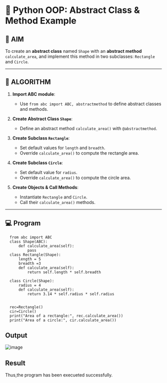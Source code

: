 # 🐍 Python OOP: Abstract Class & Method Example

## 🎯 AIM

To create an **abstract class** named `Shape` with an **abstract method** `calculate_area`, and implement this method in two subclasses: `Rectangle` and `Circle`.

---

## 🧠 ALGORITHM

1. **Import ABC module**:
   - Use `from abc import ABC, abstractmethod` to define abstract classes and methods.

2. **Create Abstract Class `Shape`**:
   - Define an abstract method `calculate_area()` with `@abstractmethod`.

3. **Create Subclass `Rectangle`**:
   - Set default values for `length` and `breadth`.
   - Override `calculate_area()` to compute the rectangle area.

4. **Create Subclass `Circle`**:
   - Set default value for `radius`.
   - Override `calculate_area()` to compute the circle area.

5. **Create Objects & Call Methods**:
   - Instantiate `Rectangle` and `Circle`.
   - Call their `calculate_area()` methods.

---

## 💻 Program
```
  from abc import ABC
  class Shape(ABC):
      def calculate_area(self):
          pass
  class Rectangle(Shape):
      length = 5
      breadth =3 
      def calculate_area(self):
          return self.length * self.breadth
  
  class Circle(Shape):
      radius = 4
      def calculate_area(self):
          return 3.14 * self.radius * self.radius
  
   
  rec=Rectangle()
  cir=Circle()
  print("Area of a rectangle:", rec.calculate_area()) 
  print("Area of a circle:", cir.calculate_area())
```
## Output
![image](https://github.com/user-attachments/assets/516761a5-78f2-4e00-a52a-d403618eb9cc)

## Result
Thus,the program has been execueted successfully.
